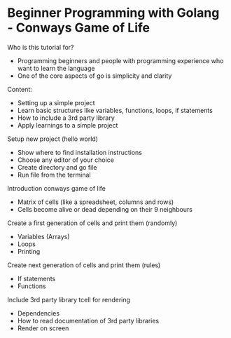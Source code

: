 # Beginner Programming with Golang - Conways Game of Life

Who is this tutorial for?
* Programming beginners and people with programming experience who want to learn the language
* One of the core aspects of go is simplicity and clarity

Content:
* Setting up a simple project
* Learn basic structures like variables, functions, loops, if statements
* How to include a 3rd party library
* Apply learnings to a simple project

Setup new project (hello world)
* Show where to find installation instructions
* Choose any editor of your choice
* Create directory and go file
* Run file from the terminal

Introduction conways game of life
* Matrix of cells (like a spreadsheet, columns and rows)
* Cells become alive or dead depending on their 9 neighbours

Create a first generation of cells and print them (randomly)
* Variables (Arrays)
* Loops
* Printing

Create next generation of cells and print them (rules)
* If statements
* Functions

Include 3rd party library tcell for rendering
* Dependencies
* How to read documentation of 3rd party libraries
* Render on screen
